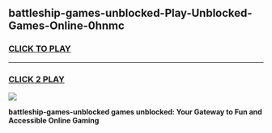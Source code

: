 
## battleship-games-unblocked-Play-Unblocked-Games-Online-0hnmc
<h3>
<a href="https://premium76.site?title=battleship-games-unblocked&ref=24A">CLICK TO PLAY</a></h3>
<hr>

<h3>
<a href="https://premium76.site?title=battleship-games-unblocked&ref=24A">CLICK 2 PLAY</a>
  
</h3>

<a href="https://premium76.site?title=battleship-games-unblocked&ref=24A"><img src="https://clearcache.store/games.png"></a>


**battleship-games-unblocked games unblocked: Your Gateway to Fun and Accessible Online Gaming**
